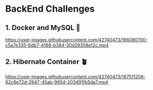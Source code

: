 # BackEnd Challenges

## 1. Docker and MySQL 🐳

https://user-images.githubusercontent.com/42740473/166080700-c5a7e335-6db7-4188-b384-30d29358e12c.mp4


## 2. Hibernate Container 🪴 

https://user-images.githubusercontent.com/42740473/167511208-62c8e72d-2847-45ab-9654-203491fb5da7.mp4

